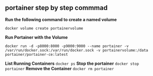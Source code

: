 ## portainer step by step commmad 
  
   **Run the following command to create a named volume** 
  ```
  docker volume create portainervolume
  ```
  **Run Portainer with the Volume**
  ```
  docker run -d -p8000:8000 -p9000:9000 --name portainer -v /var/run/docker.sock:/var/run/docker.sock -v portainervolume:/data portainer/portainer-ce:latest
  ```
  **List Running Containers**
    ```
  docker ps
    ```
  **Stop the portainer**
    ```
  docker stop portainer
    ```
  **Remove the Container**
    ```
  docker rm portainer
    ```
    
  
